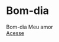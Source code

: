 # Bom-dia
 Bom-dia Meu amor        
 <a href="https://rodrigodtsilva.github.io/Bom-dia/">Acesse</a>
